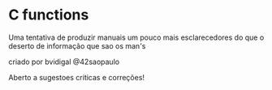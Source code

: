 # C functions
Uma tentativa de produzir manuais um pouco mais esclarecedores do que o deserto de informação que sao os man's

criado por bvidigal @42saopaulo

Aberto a sugestoes criticas e correções!



